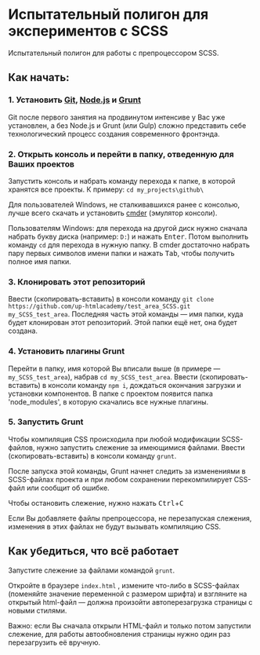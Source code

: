 # Испытательный полигон для экспериментов с SCSS

Испытательный полигон для работы с препроцессором SCSS.



## Как начать:

### 1. Установить [Git](http://git-scm.com/), [Node.js](http://nodejs.org/) и [Grunt](http://gruntjs.com/)

Git после первого занятия на продвинутом интенсиве у Вас уже установлен, а без Node.js и Grunt (или Gulp) сложно представить себе технологический процесс создания современного фронтэнда.



### 2. Открыть консоль и перейти в папку, отведенную для Ваших проектов

Запустить консоль и набрать команду перехода к папке, в которой хранятся все проекты. К примеру: `cd my_projects\github\`

Для пользователей Windows, не сталкивавшихся ранее с консолью, лучше всего скачать и установить [cmder](http://bliker.github.io/cmder/) (эмулятор консоли).

Пользователям Windows: для перехода на другой диск нужно сначала набрать букву диска (например: `D:`) и нажать <kbd>Enter</kbd>. Потом выполнить команду `cd` для перехода в нужную папку. В cmder достаточно набрать пару первых символов имени папки и нажать <kbd>Tab</kbd>, чтобы получить полное имя папки.



### 3. Клонировать этот репозиторий

Ввести (скопировать-вставить) в консоли  команду `git clone https://github.com/up-htmlacademy/test_area_SCSS.git my_SCSS_test_area`. Последняя часть этой команды — имя папки, куда будет клонирован этот репозиторий. Этой папки ещё нет, она будет создана.



### 4. Установить плагины Grunt

Перейти в папку, имя которой Вы вписали выше (в примере — `my_SCSS_test_area`), набрав `cd my_SCSS_test_area`. Ввести (скопировать-вставить) в консоли  команду `npm i`, дождаться окончания загрузки и установки компонентов. В папке с проектом появится папка 'node_modules', в которую скачались все нужные плагины.



### 5. Запустить Grunt

Чтобы компиляция CSS происходила при любой модификации SCSS-файлов, нужно запустить слежение за имеющимися файлами. Ввести (скопировать-вставить) в консоли  команду `grunt`.

После запуска этой команды, Grunt начнет следить за изменениями в SCSS-файлах проекта и при любом сохранении перекомпилирует CSS-файл или сообщит об ошибке.

Чтобы остановить слежение, нужно нажать <kbd>Ctrl</kbd>+<kbd>C</kbd>

Если Вы добавляете файлы препроцессора, не перезапуская слежения, изменения в этих файлах не будут вызывать компиляцию CSS.



## Как убедиться, что всё работает

Запустите слежение за файлами командой `grunt`.

Откройте в браузере `index.html` , измените что-либо в SCSS-файлах (поменяйте значение переменной с размером шрифта) и взгляните на открытый html-файл — должна произойти автоперезагрузка страницы с новыми стилями.

Важно: если Вы сначала открыли HTML-файл и только потом запустили слежение, для работы автообновления страницы нужно один раз перезагрузить её вручную.
